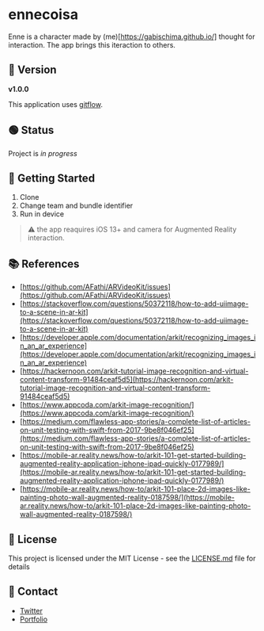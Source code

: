 # ennecoisa
Enne is a character made by (me)[https://gabischima.github.io/] thought for interaction. The app brings this iteraction to others.

## 🔖 Version
**v1.0.0**

This application uses [gitflow](https://jeffkreeftmeijer.com/git-flow/).

## 🟢 Status
Project is _in progress_

## 🎉 Getting Started
1. Clone
2. Change team and bundle identifier
3. Run in device
> ⚠️ the app reaquires iOS 13+ and camera for Augmented Reality interaction.

## 📚 References
- [https://github.com/AFathi/ARVideoKit/issues](https://github.com/AFathi/ARVideoKit/issues)
- [https://stackoverflow.com/questions/50372118/how-to-add-uiimage-to-a-scene-in-ar-kit](https://stackoverflow.com/questions/50372118/how-to-add-uiimage-to-a-scene-in-ar-kit)
- [https://developer.apple.com/documentation/arkit/recognizing_images_in_an_ar_experience](https://developer.apple.com/documentation/arkit/recognizing_images_in_an_ar_experience)
- [https://hackernoon.com/arkit-tutorial-image-recognition-and-virtual-content-transform-91484ceaf5d5](https://hackernoon.com/arkit-tutorial-image-recognition-and-virtual-content-transform-91484ceaf5d5)
- [https://www.appcoda.com/arkit-image-recognition/](https://www.appcoda.com/arkit-image-recognition/)
- [https://medium.com/flawless-app-stories/a-complete-list-of-articles-on-unit-testing-with-swift-from-2017-9be8f046ef25](https://medium.com/flawless-app-stories/a-complete-list-of-articles-on-unit-testing-with-swift-from-2017-9be8f046ef25)
- [https://mobile-ar.reality.news/how-to/arkit-101-get-started-building-augmented-reality-application-iphone-ipad-quickly-0177989/](https://mobile-ar.reality.news/how-to/arkit-101-get-started-building-augmented-reality-application-iphone-ipad-quickly-0177989/)
- [https://mobile-ar.reality.news/how-to/arkit-101-place-2d-images-like-painting-photo-wall-augmented-reality-0187598/](https://mobile-ar.reality.news/how-to/arkit-101-place-2d-images-like-painting-photo-wall-augmented-reality-0187598/)

## 📃 License
This project is licensed under the MIT License - see the [LICENSE.md](LICENSE.md) file for details

## 📩 Contact
- [Twitter](https://twitter.com/gabischima)
- [Portfolio](https://gabischima.github.io/)